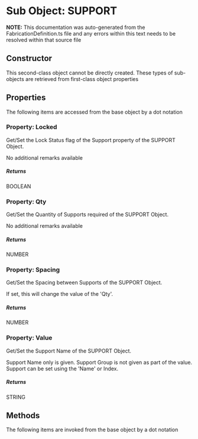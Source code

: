 # Sub Object: SUPPORT
**NOTE:** This documentation was auto-generated from the FabricationDefinition.ts file and any errors within this text needs to be resolved within that source file
## Constructor
This second-class object cannot be directly created. These types of sub-objects are retrieved from first-class object properties
## Properties
The following items are accessed from the base object by a dot notation
### Property: Locked
Get/Set the Lock Status flag of the Support property of the SUPPORT Object.

No additional remarks available
##### Returns
BOOLEAN
### Property: Qty
Get/Set the Quantity of Supports required of the SUPPORT Object.

No additional remarks available
##### Returns
NUMBER
### Property: Spacing
Get/Set the Spacing between Supports of the SUPPORT Object.

If set, this will change the value of the 'Qty'.
##### Returns
NUMBER
### Property: Value
Get/Set the Support Name of the SUPPORT Object.

Support Name only is given. Support Group is not given as part of the value.
Support can be set using the 'Name' or Index.
##### Returns
STRING
## Methods
The following items are invoked from the base object by a dot notation

